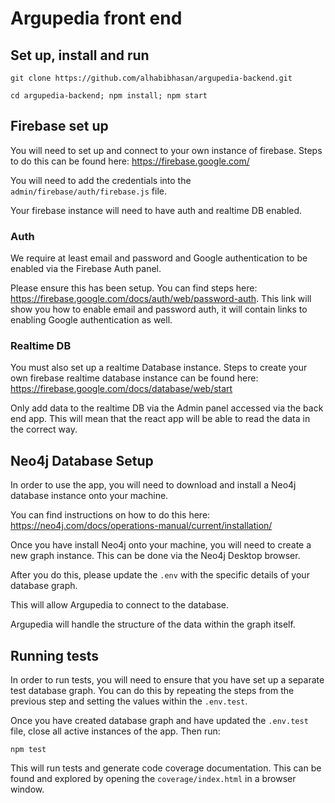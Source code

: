 # Argupedia front end

## Set up, install and run

`git clone https://github.com/alhabibhasan/argupedia-backend.git`

`cd argupedia-backend; npm install; npm start`

## Firebase set up

You will need to set up and connect to your own instance of firebase. Steps to do this can be found here: https://firebase.google.com/

You will need to add the credentials into the ```admin/firebase/auth/firebase.js``` file.

Your firebase instance will need to have auth and realtime DB enabled.

### Auth

We require at least email and password and Google authentication to be enabled via the Firebase Auth panel.

Please ensure this has been setup. You can find steps here: https://firebase.google.com/docs/auth/web/password-auth. This link will show you how to enable email and password auth, it will contain links to enabling Google authentication as well.

### Realtime DB

You must also set up a realtime Database instance. Steps to create your own firebase realtime database instance can be found here: https://firebase.google.com/docs/database/web/start

Only add data to the realtime DB via the Admin panel accessed via the back end app. This will mean that the react app will be able to read the data in the correct way.


## Neo4j Database Setup

In order to use the app, you will need to download and install a Neo4j database instance onto your machine.

You can find instructions on how to do this here:
https://neo4j.com/docs/operations-manual/current/installation/

Once you have install Neo4j onto your machine, you will need to create a new graph instance. This can be done via the Neo4j Desktop browser.

After you do this, please update the ```.env``` with the specific details of your database graph.

This will allow Argupedia to connect to the database.

Argupedia will handle the structure of the data within the graph itself.

## Running tests

In order to run tests, you will need to ensure that you have set up a separate test database graph. You can do this by repeating the steps from the previous step and setting the values within the ```.env.test```.

Once you have created database graph and have updated the ```.env.test``` file, close all active instances of the app. Then run:

```npm test```

This will run tests and generate code coverage documentation. This can be found and explored by opening the ```coverage/index.html``` in a browser window.
